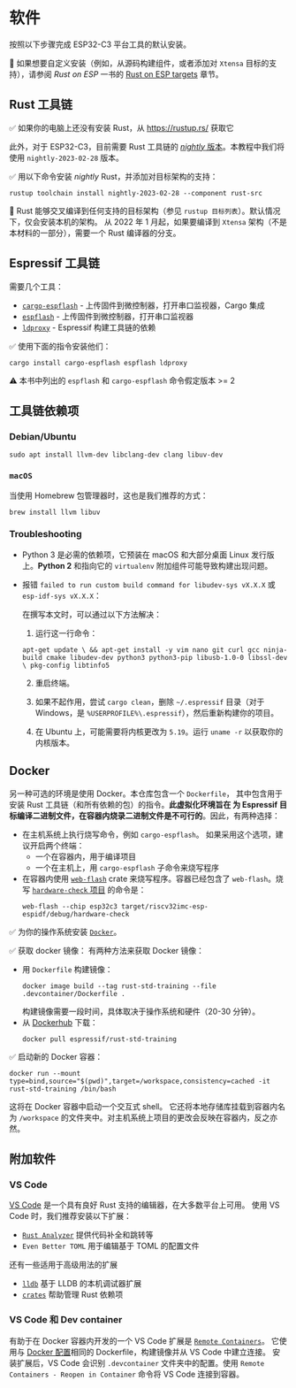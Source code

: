 # 软件

按照以下步骤完成 ESP32-C3 平台工具的默认安装。

🔎 如果想要自定义安装（例如，从源码构建组件，或者添加对 `Xtensa` 目标的支持），请参阅 *Rust on ESP* 一书的 [Rust on ESP targets](https://esp-rs.github.io/book/installation/index.html) 章节。

## Rust 工具链

✅ 如果你的电脑上还没有安装 Rust，从 <https://rustup.rs/> 获取它

此外，对于 ESP32-C3，目前需要 Rust 工具链的 [*nightly* 版本](https://rust-lang.github.io/rustup/concepts/channels.html#working-with-nightly-rust)。本教程中我们将使用 `nightly-2023-02-28` 版本。

✅ 用以下命令安装 *nightly* Rust，并添加对目标架构的支持：

```console
rustup toolchain install nightly-2023-02-28 --component rust-src
```

🔎 Rust 能够交叉编译到任何支持的目标架构（参见 `rustup 目标列表`）。默认情况下，仅会安装本机的架构。
从 2022 年 1 月起，如果要编译到 `Xtensa` 架构（不是本材料的一部分），需要一个 Rust 编译器的分支。

## Espressif 工具链

需要几个工具：
- [`cargo-espflash`](https://github.com/esp-rs/espflash/tree/main/cargo-espflash) - 上传固件到微控制器，打开串口监视器，Cargo 集成
- [`espflash`](https://github.com/esp-rs/espflash/tree/main/espflash) - 上传固件到微控制器，打开串口监视器
- [`ldproxy`](https://github.com/esp-rs/embuild/tree/master/ldproxy) - Espressif 构建工具链的依赖

✅ 使用下面的指令安装他们：

```console
cargo install cargo-espflash espflash ldproxy
```

⚠️ 本书中列出的 `espflash` 和 `cargo-espflash` 命令假定版本 >= 2

## 工具链依赖项

### Debian/Ubuntu

```console
sudo apt install llvm-dev libclang-dev clang libuv-dev
```
### `macOS`

当使用 Homebrew 包管理器时，这也是我们推荐的方式：
```console
brew install llvm libuv
```

### Troubleshooting

- Python 3 是必需的依赖项，它预装在 macOS 和大部分桌面 Linux 发行版上。**Python 2** 和指向它的 `virtualenv` 附加组件可能导致构建出现问题。

- 报错 `failed to run custom build command for libudev-sys vX.X.X` 或 `esp-idf-sys vX.X.X`：

    在撰写本文时，可以通过以下方法解决：
    1. 运行这一行命令：

    `apt-get update \
    && apt-get install -y vim nano git curl gcc ninja-build cmake libudev-dev python3 python3-pip libusb-1.0-0 libssl-dev \
    pkg-config libtinfo5`

    2. 重启终端。

    3. 如果不起作用，尝试 `cargo clean`，删除 `~/.espressif` 目录（对于 Windows，是 `%USERPROFILE%\.espressif`），然后重新构建你的项目。

    4. 在 Ubuntu 上，可能需要将内核更改为 `5.19`。运行 `uname -r` 以获取你的内核版本。


## Docker

另一种可选的环境是使用 Docker。本仓库包含一个 `Dockerfile`，
其中包含用于安装 Rust 工具链（和所有依赖的包）的指令。**此虚拟化环境旨在
为 Espressif 目标编译二进制文件，在容器内烧录二进制文件是不可行的**。因此，有两种选择：
- 在主机系统上执行烧写命令，例如 `cargo-espflash`。 如果采用这个选项，建议开启两个终端：
    - 一个在容器内，用于编译项目
    - 一个在主机上，用 `cargo-espflash` 子命令来烧写程序
- 在容器内使用 [`web-flash`](https://github.com/esp-rs/esp-web-flash-server) crate 来烧写程序。容器已经包含了 `web-flash`。烧写 [`hardware-check` 项目](./02_4_hello_board.md) 的命令是：
   ```console
   web-flash --chip esp32c3 target/riscv32imc-esp-espidf/debug/hardware-check
   ```

✅ 为你的操作系统安装 [`Docker`](https://docs.docker.com/get-docker/)。

✅ 获取 docker 镜像： 有两种方法来获取 Docker 镜像：
- 用 `Dockerfile` 构建镜像：
    ```console
    docker image build --tag rust-std-training --file .devcontainer/Dockerfile .
    ```
    构建镜像需要一段时间，具体取决于操作系统和硬件（20-30 分钟）。
- 从 [Dockerhub](https://hub.docker.com/r/espressif/rust-std-training) 下载：
    ```console
    docker pull espressif/rust-std-training
    ```
✅ 启动新的 Docker 容器：
```console
docker run --mount type=bind,source="$(pwd)",target=/workspace,consistency=cached -it rust-std-training /bin/bash
```

这将在 Docker 容器中启动一个交互式 shell。
它还将本地存储库挂载到容器内名为 `/workspace` 的文件夹中。对主机系统上项目的更改会反映在容器内，反之亦然。

## 附加软件

### VS Code

[VS Code](https://code.visualstudio.com/) 是一个具有良好 Rust 支持的编辑器，在大多数平台上可用。
使用 VS Code 时，我们推荐安装以下扩展：

* [`Rust Analyzer`](https://rust-analyzer.github.io/) 提供代码补全和跳转等
* `Even Better TOML` 用于编辑基于 TOML 的配置文件

还有一些适用于高级用法的扩展

* [`lldb`](https://github.com/vadimcn/vscode-lldb) 基于 LLDB 的本机调试器扩展
* [`crates`](https://github.com/serayuzgur/crates) 帮助管理 Rust 依赖项

### VS Code 和 Dev container

有助于在 Docker 容器内开发的一个 VS Code 扩展是 [`Remote Containers`](https://github.com/Microsoft/vscode-remote-release)。
它使用与 [Docker 配置](#docker)相同的 Dockerfile，构建镜像并从 VS Code 中建立连接。
安装扩展后，VS Code 会识别 `.devcontainer` 文件夹中的配置。使用 `Remote Containers - Reopen in Container` 命令将 VS Code 连接到容器。
